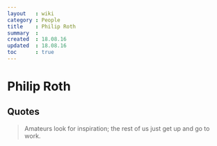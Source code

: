 ```yaml
---
layout   : wiki
category : People
title    : Philip Roth
summary  : 
created  : 18.08.16
updated  : 18.08.16
toc      : true
---
```


# Philip Roth

## Quotes

> Amateurs look for inspiration; the rest of us just get up and go to work.
